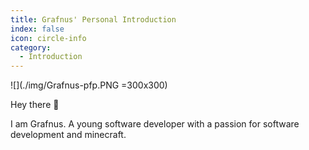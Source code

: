 ```yaml
---
title: Grafnus' Personal Introduction
index: false
icon: circle-info
category:
  - Introduction
---
```



![](./img/Grafnus-pfp.PNG =300x300)

Hey there :wave:

I am Grafnus. A young software developer with a passion for software development and minecraft.